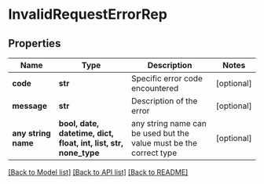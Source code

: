 # InvalidRequestErrorRep


## Properties
Name | Type | Description | Notes
------------ | ------------- | ------------- | -------------
**code** | **str** | Specific error code encountered | [optional] 
**message** | **str** | Description of the error | [optional] 
**any string name** | **bool, date, datetime, dict, float, int, list, str, none_type** | any string name can be used but the value must be the correct type | [optional]

[[Back to Model list]](../README.md#documentation-for-models) [[Back to API list]](../README.md#documentation-for-api-endpoints) [[Back to README]](../README.md)



